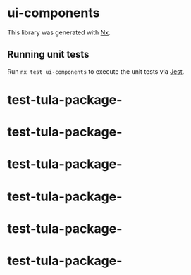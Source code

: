 # ui-components

This library was generated with [Nx](https://nx.dev).

## Running unit tests

Run `nx test ui-components` to execute the unit tests via [Jest](https://jestjs.io).
# test-tula-package-
# test-tula-package-
# test-tula-package-
# test-tula-package-
# test-tula-package-
# test-tula-package-
